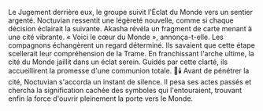 Le Jugement derrière eux, le groupe suivit l'Éclat du Monde vers un sentier argenté.
Noctuvian ressentit une légèreté nouvelle, comme si chaque décision éclairait la suivante.
Akasha révéla un fragment de carte menant à une cité vibrante.
« Voici le cœur du Monde », annonça-t-elle.
Les compagnons échangèrent un regard déterminé.
Ils savaient que cette étape scellerait leur compréhension de la Trame.
En franchissant l'arche ultime, la cité du Monde jaillit dans un éclat serein.
Guidés par cette clarté, ils accueillirent la promesse d'une communion totale. 🌌🕯️
Avant de pénétrer la cité, Noctuvian s'accorda un instant de silence. Il pesa ses actes passés et chercha la signification cachée des symboles qui l'entouraient, trouvant enfin la force d'ouvrir pleinement la porte vers le Monde.
